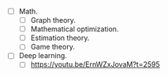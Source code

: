 - [ ] Math.
	- [ ] Graph theory.
	- [ ] Mathematical optimization.
	- [ ] Estimation theory.
	- [ ] Game theory.
- [ ] Deep learning.
	- [ ] https://youtu.be/ErnWZxJovaM?t=2595
